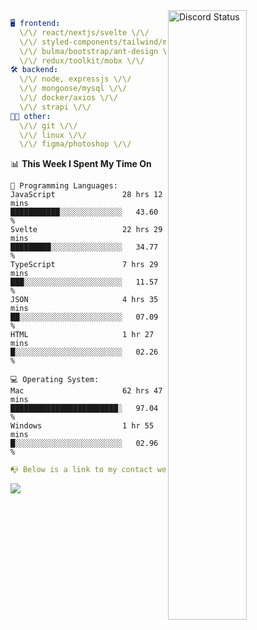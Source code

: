 
<a href="https://discord.com/users/279302975371870218" target="_blank">
    <img width="50%" align="right" alt="Discord Status" src="https://lanyard.cnrad.dev/api/279302975371870218?bg=161B22&borderRadius=5px%205px%200%200&hideTimestamp=true&idleMessage=Just%20chillin%27%20at%20the%20moment&animated=true">
</a>

```yaml
🖥️ frontend: 
  \/\/ react/nextjs/svelte \/\/
  \/\/ styled-components/tailwind/mui/
  \/\/ bulma/bootstrap/ant-design \/\/
  \/\/ redux/toolkit/mobx \/\/
🛠 backend: 
  \/\/ node, expressjs \/\/
  \/\/ mongoose/mysql \/\/
  \/\/ docker/axios \/\/
  \/\/ strapi \/\/
👨‍💻 other: 
  \/\/ git \/\/ 
  \/\/ linux \/\/
  \/\/ figma/photoshop \/\/
```
<!--START_SECTION:waka-->
📊 **This Week I Spent My Time On** 

```text
💬 Programming Languages: 
JavaScript               28 hrs 12 mins      ███████████░░░░░░░░░░░░░░   43.60 % 
Svelte                   22 hrs 29 mins      █████████░░░░░░░░░░░░░░░░   34.77 % 
TypeScript               7 hrs 29 mins       ███░░░░░░░░░░░░░░░░░░░░░░   11.57 % 
JSON                     4 hrs 35 mins       ██░░░░░░░░░░░░░░░░░░░░░░░   07.09 % 
HTML                     1 hr 27 mins        █░░░░░░░░░░░░░░░░░░░░░░░░   02.26 % 

💻 Operating System: 
Mac                      62 hrs 47 mins      ████████████████████████░   97.04 % 
Windows                  1 hr 55 mins        █░░░░░░░░░░░░░░░░░░░░░░░░   02.96 % 
```


<!--END_SECTION:waka-->
```yaml
📭 Below is a link to my contact website 
```
<a href="https://mxns.xyz" target="_black"> <img src="https://img.shields.io/badge/website-161B22?style=for-the-badge&logo=About.me&logoColor=white"></img> <a/>
